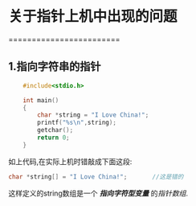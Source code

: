 # 关于指针上机中出现的问题
========================
## 1.指向字符串的指针
```C
    #include<stdio.h>

    int main()
    {  
        char *string = "I Love China!";
        printf("%s\n",string);
        getchar();
        return 0;
    }
```
如上代码,在实际上机时错敲成下面这段:
```C
char *string[] = "I Love China!";       //这是错的
```
这样定义的string数组是一个 ***指向字符型变量*** 的*指针数组*.